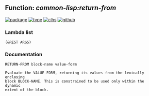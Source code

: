 ## Function: ***common-lisp:return-from***
[![package](https://img.shields.io/badge/Package-COMMON--LISP-5f9ea0.svg?style=social&colorA=999999)](../) [![type](https://img.shields.io/badge/Type-Function-5f9ea0.svg?style=social&colorA=999999)](../#function) [![clhs](https://img.shields.io/badge/CLHS-RETURN--FROM-5f9ea0.svg?style=social&colorA=999999)](http://www.lispworks.com/documentation/HyperSpec/Body/s_ret_fr.htm) [![github](https://img.shields.io/badge/GitHub-View_the_source-5f9ea0.svg?style=social&colorA=999999&logo=github)](https://github.com/sbcl/sbcl/blob/master/src/compiler/info-functions.lisp/) 
### Lambda list
```
(&REST ARGS)
```
### Documentation
```
RETURN-FROM block-name value-form

Evaluate the VALUE-FORM, returning its values from the lexically enclosing
block BLOCK-NAME. This is constrained to be used only within the dynamic
extent of the block.
```
